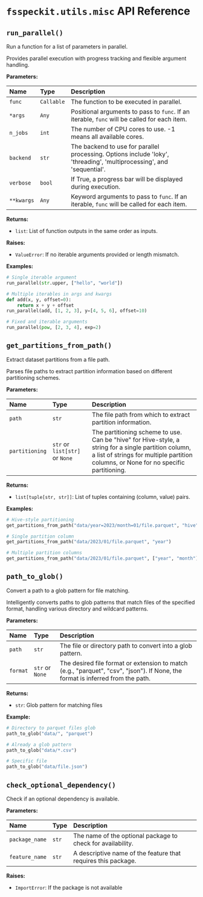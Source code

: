 # `fsspeckit.utils.misc` API Reference

## `run_parallel()`

Run a function for a list of parameters in parallel.

Provides parallel execution with progress tracking and flexible argument handling.

**Parameters:**

| Name | Type | Description |
|:---|:---|:---|
| `func` | `Callable` | The function to be executed in parallel. |
| `*args` | `Any` | Positional arguments to pass to `func`. If an iterable, `func` will be called for each item. |
| `n_jobs` | `int` | The number of CPU cores to use. -1 means all available cores. |
| `backend` | `str` | The backend to use for parallel processing. Options include 'loky', 'threading', 'multiprocessing', and 'sequential'. |
| `verbose` | `bool` | If True, a progress bar will be displayed during execution. |
| `**kwargs` | `Any` | Keyword arguments to pass to `func`. If an iterable, `func` will be called for each item. |

**Returns:**

- `list`: List of function outputs in the same order as inputs.

**Raises:**

- `ValueError`: If no iterable arguments provided or length mismatch.

**Examples:**
```python
# Single iterable argument
run_parallel(str.upper, ["hello", "world"])

# Multiple iterables in args and kwargs
def add(x, y, offset=0):
    return x + y + offset
run_parallel(add, [1, 2, 3], y=[4, 5, 6], offset=10)

# Fixed and iterable arguments
run_parallel(pow, [2, 3, 4], exp=2)
```

## `get_partitions_from_path()`

Extract dataset partitions from a file path.

Parses file paths to extract partition information based on different partitioning schemes.

**Parameters:**

| Name | Type | Description |
|:---|:---|:---|
| `path` | `str` | The file path from which to extract partition information. |
| `partitioning` | `str` or `list[str]` or `None` | The partitioning scheme to use. Can be "hive" for Hive-style, a string for a single partition column, a list of strings for multiple partition columns, or None for no specific partitioning. |

**Returns:**

- `list[tuple[str, str]]`: List of tuples containing (column, value) pairs.

**Examples:**
```python
# Hive-style partitioning
get_partitions_from_path("data/year=2023/month=01/file.parquet", "hive")

# Single partition column
get_partitions_from_path("data/2023/01/file.parquet", "year")

# Multiple partition columns
get_partitions_from_path("data/2023/01/file.parquet", ["year", "month"])
```

## `path_to_glob()`

Convert a path to a glob pattern for file matching.

Intelligently converts paths to glob patterns that match files of the specified format, handling various directory and wildcard patterns.

**Parameters:**

| Name | Type | Description |
|:---|:---|:---|
| `path` | `str` | The file or directory path to convert into a glob pattern. |
| `format` | `str` or `None` | The desired file format or extension to match (e.g., "parquet", "csv", "json"). If None, the format is inferred from the path. |

**Returns:**

- `str`: Glob pattern for matching files

**Example:**
```python
# Directory to parquet files glob
path_to_glob("data/", "parquet")

# Already a glob pattern
path_to_glob("data/*.csv")

# Specific file
path_to_glob("data/file.json")
```

## `check_optional_dependency()`

Check if an optional dependency is available.

**Parameters:**

| Name | Type | Description |
|:---|:---|:---|
| `package_name` | `str` | The name of the optional package to check for availability. |
| `feature_name` | `str` | A descriptive name of the feature that requires this package. |

**Raises:**

- `ImportError`: If the package is not available
